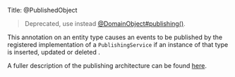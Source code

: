 Title: @PublishedObject

[//]: # (content copied to _user-guide_xxx)

> Deprecated, use instead [@DomainObject#publishing()](./DomainObject.html).

This annotation on an entity type causes an events to be published by the registered implementation of a `PublishingService` if an instance of that type is inserted, updated or deleted .

A fuller description of the publishing architecture can be found [here](http://isis.apache.org/core/services/publishing-service.html).
